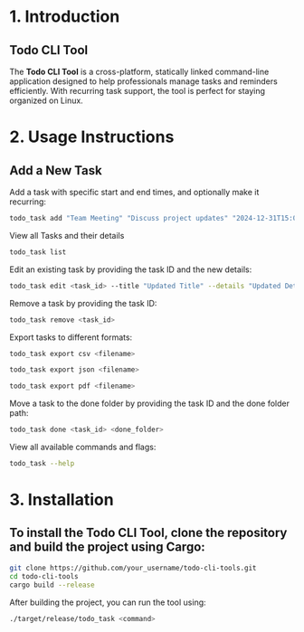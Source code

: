 # 1. Introduction

## Todo CLI Tool

The **Todo CLI Tool** is a cross-platform, statically linked command-line application designed to help professionals manage tasks and reminders efficiently. With recurring task support, the tool is perfect for staying organized on Linux.

# 2. Usage Instructions

## Add a New Task
Add a task with specific start and end times, and optionally make it recurring:
```bash
todo_task add "Team Meeting" "Discuss project updates" "2024-12-31T15:00:00Z" "2024-12-31T16:00:00Z" 1440
```
View all Tasks and their details
```bash
todo_task list
```
Edit an existing task by providing the task ID and the new details:
```bash
todo_task edit <task_id> --title "Updated Title" --details "Updated Details" --start_time "2024-12-31T15:00:00Z" --end_time "2024-12-31T16:00:00Z" --recurring --frequency_minutes 1440
```
Remove a task by providing the task ID:
```bash
todo_task remove <task_id>
```
Export tasks to different formats:
```bash
todo_task export csv <filename>
```
```bash
todo_task export json <filename>
```
```bash
todo_task export pdf <filename>
```
Move a task to the done folder by providing the task ID and the done folder path:
```bash
todo_task done <task_id> <done_folder>
```
View all available commands and flags:
```bash
todo_task --help
```
#  3. Installation
## To install the Todo CLI Tool, clone the repository and build the project using Cargo:
```bash
git clone https://github.com/your_username/todo-cli-tools.git
cd todo-cli-tools
cargo build --release
```
After building the project, you can run the tool using:
```bash
./target/release/todo_task <command>
```